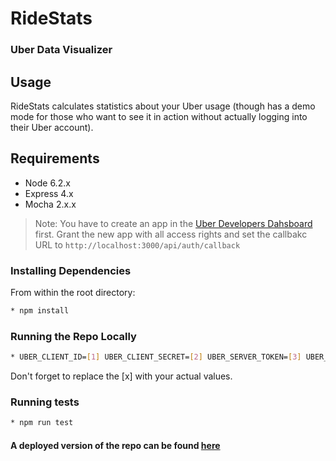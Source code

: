 # RideStats
### Uber Data Visualizer

## Usage
RideStats calculates statistics about your Uber usage (though has a demo mode for those who want to see it in action without actually logging into their Uber account).

## Requirements

- Node 6.2.x
- Express 4.x
- Mocha 2.x.x

> Note: You have to create an app in the [Uber Developers Dahsboard](https://developer.uber.com/dashboard) first. Grant the new app with all access rights and set the callbakc URL to ``http://localhost:3000/api/auth/callback``

### Installing Dependencies

From within the root directory:
```sh
* npm install
```

### Running the Repo Locally
```sh
* UBER_CLIENT_ID=[1] UBER_CLIENT_SECRET=[2] UBER_SERVER_TOKEN=[3] UBER_REDIRECT_URI=http://localhost:3000/api/auth/callback npm run dev
```
Don't forget to replace the [x] with your actual values. 

### Running tests
```sh
* npm run test
```

#### A deployed version of the repo can be found [here](https://ridestats9000.herokuapp.com/)
